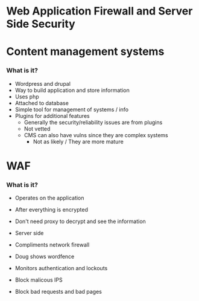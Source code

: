 

# Web Application Firewall and Server Side Security


# Content management systems

### What is it?
- Wordpress and drupal
- Way to build application and store information
- Uses php
- Attached to database
- Simple tool for management of systems / info
- Plugins for additional features
    - Generally the security/reliability issues are from plugins
    - Not vetted
    - CMS can also have vulns since they are complex systems
        - Not as likely / They are more mature


# WAF
 
### What is it?
- Operates on the application
- After everything is encrypted
- Don't need proxy to decrypt and see the information
- Server side
- Compliments network firewall


- Doug shows wordfence
- Monitors authentication and lockouts
- Block malicous IPS
- Block bad requests and bad pages






